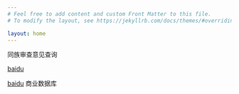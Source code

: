 ```yaml
---
# Feel free to add content and custom Front Matter to this file.
# To modify the layout, see https://jekyllrb.com/docs/themes/#overriding-theme-defaults

layout: home
---
```


同族审查意见查询

[baidu](https://baidu.com)

[baidu](https://baidu.com)
商业数据库



